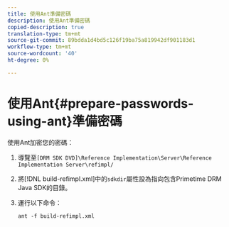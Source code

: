 ```yaml
---
title: 使用Ant準備密碼
description: 使用Ant準備密碼
copied-description: true
translation-type: tm+mt
source-git-commit: 89bdda1d4bd5c126f19ba75a819942df901183d1
workflow-type: tm+mt
source-wordcount: '40'
ht-degree: 0%

---
```



# 使用Ant{#prepare-passwords-using-ant}準備密碼

使用Ant加密您的密碼：

1. 導覽至`[DRM SDK DVD]\Reference Implementation\Server\Reference Implementation Server\refimpl/`
1. 將[!DNL build-refimpl.xml]中的`sdkdir`屬性設為指向包含Primetime DRM Java SDK的目錄。
1. 運行以下命令：

   ```
   ant -f build-refimpl.xml
   ```


